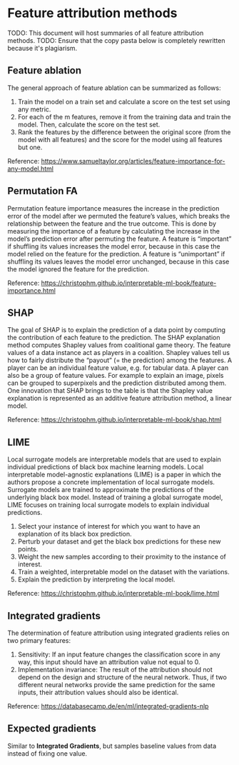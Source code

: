 # Feature attribution methods

TODO: This document will host summaries of all feature attribution methods.
TODO: Ensure that the copy pasta below is completely rewritten because it's plagiarism.

## Feature ablation

The general approach of feature ablation can be summarized as follows:

1. Train the model on a train set and calculate a score on the test set using any metric.
2. For each of the m features, remove it from the training data and train the model. Then, calculate the score on the test set.
3. Rank the features by the difference between the original score (from the model with all features) and the score for the model using all features but one.

Reference: https://www.samueltaylor.org/articles/feature-importance-for-any-model.html

## Permutation FA

Permutation feature importance measures the increase in the prediction error of the model after we permuted the feature’s values, which breaks the relationship between the feature and the true outcome. This is done by measuring the importance of a feature by calculating the increase in the model’s prediction error after permuting the feature. A feature is “important” if shuffling its values increases the model error, because in this case the model relied on the feature for the prediction. A feature is “unimportant” if shuffling its values leaves the model error unchanged, because in this case the model ignored the feature for the prediction.

Reference: https://christophm.github.io/interpretable-ml-book/feature-importance.html

## SHAP

The goal of SHAP is to explain the prediction of a data point by computing the contribution of each feature to the prediction. The SHAP explanation method computes Shapley values from coalitional game theory. The feature values of a data instance act as players in a coalition. Shapley values tell us how to fairly distribute the “payout” (= the prediction) among the features. A player can be an individual feature value, e.g. for tabular data. A player can also be a group of feature values. For example to explain an image, pixels can be grouped to superpixels and the prediction distributed among them. One innovation that SHAP brings to the table is that the Shapley value explanation is represented as an additive feature attribution method, a linear model.

Reference: https://christophm.github.io/interpretable-ml-book/shap.html

## LIME

Local surrogate models are interpretable models that are used to explain individual predictions of black box machine learning models. Local interpretable model-agnostic explanations (LIME) is a paper in which the authors propose a concrete implementation of local surrogate models. Surrogate models are trained to approximate the predictions of the underlying black box model. Instead of training a global surrogate model, LIME focuses on training local surrogate models to explain individual predictions.

1. Select your instance of interest for which you want to have an explanation of its black box prediction.
2. Perturb your dataset and get the black box predictions for these new points.
3. Weight the new samples according to their proximity to the instance of interest.
4. Train a weighted, interpretable model on the dataset with the variations.
5. Explain the prediction by interpreting the local model.

Reference: https://christophm.github.io/interpretable-ml-book/lime.html

## Integrated gradients

The determination of feature attribution using integrated gradients relies on two primary features:

1. Sensitivity: If an input feature changes the classification score in any way, this input should have an attribution value not equal to 0.
2. Implementation invariance: The result of the attribution should not depend on the design and structure of the neural network. Thus, if two different neural networks provide the same prediction for the same inputs, their attribution values should also be identical.

Reference: https://databasecamp.de/en/ml/integrated-gradients-nlp

## Expected gradients

Similar to **Integrated Gradients**, but samples baseline values from data instead of fixing one value.

